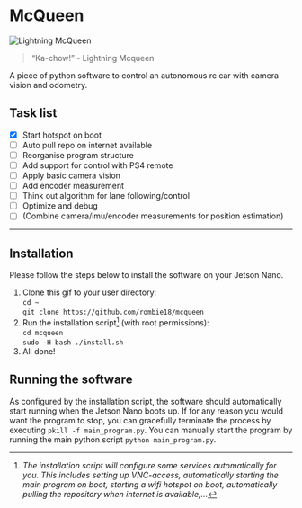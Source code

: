 # McQueen

![Lightning McQueen](https://media.tenor.com/UHy0nbKkmSYAAAAd/lightning-mcqueen-cars-movie.gif)

> “Ka-chow!” - Lightning Mcqueen

A piece of python software to control an autonomous rc car with camera vision and odometry.

## Task list

- [x] Start hotspot on boot
- [ ] Auto pull repo on internet available
- [ ] Reorganise program structure
- [ ] Add support for control with PS4 remote
- [ ] Apply basic camera vision
- [ ] Add encoder measurement
- [ ] Think out algorithm for lane following/control
- [ ] Optimize and debug
- [ ] (Combine camera/imu/encoder measurements for position estimation)
---

## Installation

Please follow the steps below to install the software on your Jetson Nano.

1. Clone this gif to your user directory:  
   `cd ~`  
   `git clone https://github.com/rombie18/mcqueen`
2. Run the installation script[^1] (with root permissions):  
   `cd mcqueen`  
   `sudo -H bash ./install.sh`
3. All done!

## Running the software

As configured by the installation script, the software should automatically start running when the Jetson Nano boots up. If for any reason you would want the program to stop, you can gracefully terminate the process by executing `pkill -f main_program.py`. You can manually start the program by running the main python script `python main_program.py`.

[^1]: _The installation script will configure some services automatically for you. This includes setting up VNC-access, automatically starting the main program on boot, starting a wifi hotspot on boot, automatically pulling the repository when internet is available,..._
